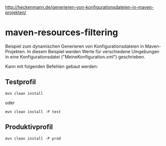 http://heckenmann.de/generieren-von-konfigurationsdateien-in-maven-projekten/

# maven-resources-filtering
Beispiel zum dynamischen Generieren von Konfigurationsdateien in Maven-Projekten. In diesem Beispiel werden Werte für verschiedene Umgebungen in eine Konfigurationsdatei ("MeineKonfiguration.xml") geschrieben.

Kann mit folgenden Befehlen gebaut werden:

## Testprofil
```
mvn clean install
```
oder
```
mvn clean install -P test
```

## Produktivprofil
```
mvn clean install -P prod
```
